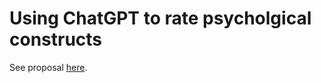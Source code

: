 # Using ChatGPT to rate psycholgical constructs

See proposal [here](https:/lirabenjamin.github.io//).